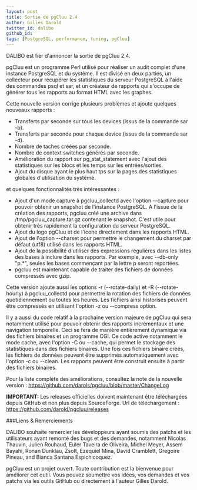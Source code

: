 ```yaml
---
layout: post
title: Sortie de pgCluu 2.4
author: Gilles Darold
twitter_id: dalibo
github_id: 
tags: [PostgreSQL, performance, tuning, pgCluu]
---
```

DALIBO est fier d'annoncer la sortie de pgCluu 2.4.

pgCluu est un programme Perl utilisé pour réaliser un audit complet d'une instance PostgreSQL
et du système. Il est divisé en deux parties, un collecteur pour récupérer les statistiques
du serveur PostgreSQL à l'aide des commandes psql et sar, et un créateur de rapports qui s'occupe
de générer tous les rapports au format HTML avec les graphes.

<!--MORE-->

Cette nouvelle version corrige plusieurs problèmes et ajoute quelques nouveaux rapports :

  * Transferts par seconde sur tous les devices (issus de la commande sar -b).
  * Transferts par seconde pour chaque device (issus de la commande sar -d).
  * Nombre de taches créées par seconde.
  * Nombre de context switches générés par seconde.
  * Amélioration du rapport sur pg_stat_statement avec l'ajout des statistiques sur les blocs et les temps sur les entrées/sorties.
  * Ajout du disque ayant le plus haut tps sur la pages des statistiques globales d'utilisation du système.

et quelques fonctionnalités très intéressantes :

  * Ajout d'un mode capture à pgcluu_collectd avec l'option --capture pour pouvoir obtenir un snapshot de l'instance PostgreSQL. A l'issue de la création des rapports, pgcluu créé une archive dans /tmp/pgcluu_capture.tar.gz contenant le snapshot. C'est utile pour obtenir très rapidement la configuration du serveur PostgreSQL.
  * Ajout du logo pgCluu et de l'icone directement dans les rapports HTML.
  * Ajout de l'option --charset pour permettre le changement du charset par défaut (utf8) utilisé dans les rapports HTML.
  * Ajout de la possibilité d'utiliser des expressions régulières dans les listes des bases à inclure dans les rapports. Par exemple, avec --db-only "p.*", seules les bases commençant par la lettre p seront reportées.
  * pgcluu est maintenant capable de traiter des fichiers de données compressés avec gzip.

Cette version ajoute aussi les options -r (--rotate-daily) et -R (--rotate-hourly) à pgcluu_collectd pour permettre la rotation des fichiers de données quotidiennement ou toutes les heures. Les fichiers ainsi historisés peuvent être compressés en utilisant l'option -z ou --compress option.

Il y a aussi du code relatif à la prochaine version majeure de pgCluu qui sera notamment utilisé pour pouvoir obtenir des rapports incrémentaux et une navigation temporelle. Ceci se fera de manière entièrement dynamique via des fichiers binaires et un programme CGI. Ce code active notamment le mode cache, avec l'option -C ou --cache, qui permet le stockage des statistiques dans des fichiers binaires. Une fois ces fichiers binaire créés, les fichiers de données peuvent être supprimés automatiquement avec l'option -c ou --clean. Les rapports peuvent être construit ensuite à partir des fichiers binaires.

Pour la liste complète des améliorations, consultez la note de la nouvelle version :
https://github.com/darols/pgcluu/blob/master/ChangeLog

**IMPORTANT:** Les releases officielles doivent maintenant être téléchargées depuis
GitHub et non plus depuis SourceForge. Url de téléchargement : https://github.com/darold/pgcluu/releases

###Liens & Remerciements

DALIBO souhaite remercier les développeurs ayant soumis des patchs et les utilisateurs ayant
remonté des bugs et des demandes, notamment Nicolas Thauvin, Julien Rouhaud, Euler Taveira de Oliveira,
Michel Meyer, Assem Bayahi, Ronan Dunklau, Zsolt, Ezequiel Mina, David Cramblett, Gregoire Pineau,
and Bianca Santana Espichicoquez.

pgCluu est un projet ouvert. Toute contribution est la bienvenue pour améliorer cet outil.
Vous pouvez soumettre vos idées, vos demandes et vos patchs via les outils GitHub ou directement
à l'auteur Gilles Darold.


